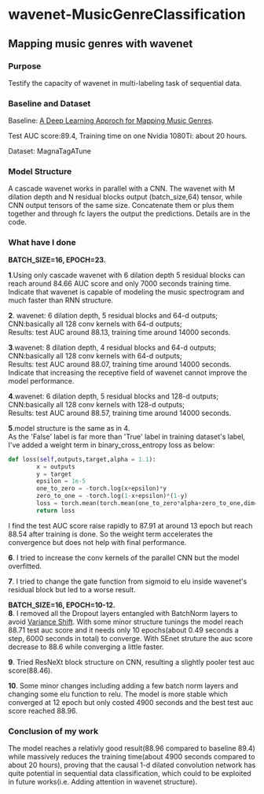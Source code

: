 # wavenet-MusicGenreClassification
## Mapping music genres with wavenet
### Purpose
Testify the capacity of wavenet in multi-labeling task of sequential data.
### Baseline and Dataset
Baseline: [A Deep Learning Approch for Mapping Music Genres](https://ieeexplore.ieee.org/document/7994970/). 

Test AUC score:89.4, Training time on one Nvidia 1080Ti: about 20 hours.

Dataset: MagnaTagATune

### Model Structure
A cascade wavenet works in parallel with a CNN. The wavenet with M dilation depth and N residual blocks output (batch_size,64) tensor, while CNN output tensors of the same size. Concatenate them or plus them together and through fc layers the output the predictions.
Details are in the code.

### What have I done
**BATCH_SIZE=16, EPOCH=23.**<br>

**1**.Using only cascade wavenet with 6 dilation depth 5 residual blocks can reach around 84.66 AUC score and only 7000 seconds training time. Indicate that wavenet is capable of modeling the music spectrogram and much faster than RNN structure.

**2**. wavenet: 6 dilation depth, 5 residual blocks and 64-d outputs;<br>
CNN:basically all 128 conv kernels with 64-d outputs;<br>
Results: test AUC around 88.13, training time around 14000 seconds.


**3**.wavenet: 8 dilation depth, 4 residual blocks and 64-d outputs;<br>
CNN:basically all 128 conv kernels with 64-d outputs;<br>
Results: test AUC around 88.07, training time around 14000 seconds. Indicate that increasing the receptive field of wavenet cannot improve the model performance.


**4**.wavenet: 6 dilation depth, 5 residual blocks and 128-d outputs;<br>
CNN:basically all 128 conv kernels with 128-d outputs;<br>
Results: test AUC around 88.57, training time around 14000 seconds.


**5**.model structure is the same as in 4.<br>
As the 'False' label is far more than 'True' label in training dataset's label, I've added a weight term in binary_cross_entropy loss as below:<br>
```python
def loss(self,outputs,target,alpha = 1.1):
		x = outputs
		y = target
		epsilon = 1e-5
		one_to_zero = -torch.log(x+epsilon)*y
		zero_to_one = -torch.log(1-x+epsilon)*(1-y)
		loss = torch.mean(torch.mean(one_to_zero*alpha+zero_to_one,dim=1))
		return loss
```
I find the test AUC score raise rapidly to 87.91 at around 13 epoch but reach 88.54 after training is done. So the weight term accelerates the convergence but does not help with final performance.<br>

**6**. I tried to increase the conv kernels of the parallel CNN but the model overfitted.<br>


**7**. I tried to change the gate function from sigmoid to elu inside wavenet's residual block but led to a worse result.<br>

**BATCH_SIZE=16, EPOCH=10-12.**<br>
**8**. I removed all the Dropout layers entangled with BatchNorm layers to avoid [Variance Shift](https://arxiv.org/abs/1801.05134). With some minor structure tunings the model reach 88.71 test auc score and it needs only 10 epochs(about 0.49 seconds a step, 6000 seconds in total) to converge. With SEnet struture the auc score decrease to 88.6 while converging a little faster.<br>


**9**. Tried ResNeXt block structure on CNN, resulting a slightly pooler test auc score(88.46).

**10**. Some minor changes including adding a few batch norm layers and changing some elu function to relu. The model is more stable which converged at 12 epoch but only costed 4900 seconds and the best test auc score reached 88.96.

### Conclusion of my work
The model reaches a relativly good result(88.96 compared to baseline 89.4) while massively reduces the training time(about 4900 seconds compared to about 20 hours), proving that the causal 1-d dilated convolution network has quite potential in sequential data classification, which could to be exploited in future works(i.e. Adding attention in wavenet structure).
